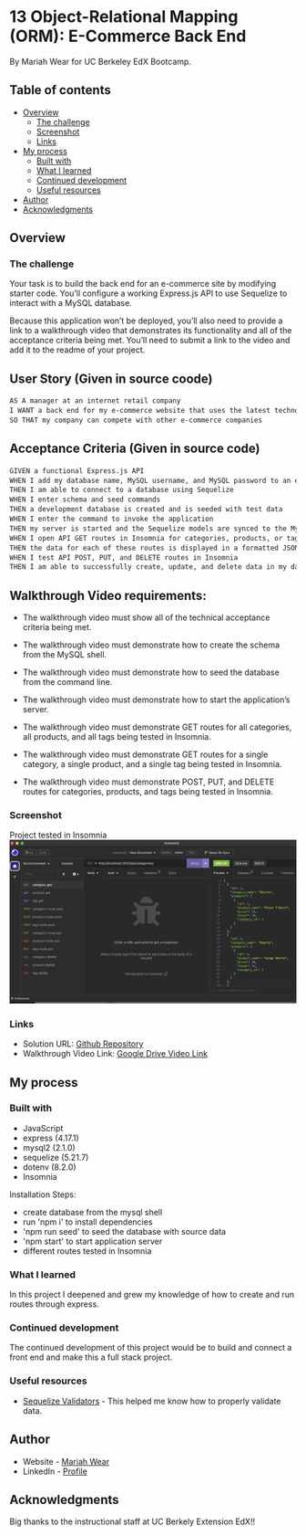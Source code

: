 # 13 Object-Relational Mapping (ORM): E-Commerce Back End
By Mariah Wear for UC Berkeley EdX Bootcamp.

## Table of contents

- [Overview](#overview)
  - [The challenge](#the-challenge)
  - [Screenshot](#screenshot)
  - [Links](#links)
- [My process](#my-process)
  - [Built with](#built-with)
  - [What I learned](#what-i-learned)
  - [Continued development](#continued-development)
  - [Useful resources](#useful-resources)
- [Author](#author)
- [Acknowledgments](#acknowledgments)


## Overview

### The challenge

Your task is to build the back end for an e-commerce site by modifying starter code. You’ll configure a working Express.js API to use Sequelize to interact with a MySQL database.

Because this application won’t be deployed, you’ll also need to provide a link to a walkthrough video that demonstrates its functionality and all of the acceptance criteria being met. You’ll need to submit a link to the video and add it to the readme of your project.

## User Story (Given in source coode)

```md
AS A manager at an internet retail company
I WANT a back end for my e-commerce website that uses the latest technologies
SO THAT my company can compete with other e-commerce companies
```

## Acceptance Criteria (Given in source code)

```md
GIVEN a functional Express.js API
WHEN I add my database name, MySQL username, and MySQL password to an environment variable file
THEN I am able to connect to a database using Sequelize
WHEN I enter schema and seed commands
THEN a development database is created and is seeded with test data
WHEN I enter the command to invoke the application
THEN my server is started and the Sequelize models are synced to the MySQL database
WHEN I open API GET routes in Insomnia for categories, products, or tags
THEN the data for each of these routes is displayed in a formatted JSON
WHEN I test API POST, PUT, and DELETE routes in Insomnia
THEN I am able to successfully create, update, and delete data in my database
```
## Walkthrough Video requirements: 
* The walkthrough video must show all of the technical acceptance criteria being met.

* The walkthrough video must demonstrate how to create the schema from the MySQL shell.

* The walkthrough video must demonstrate how to seed the database from the command line.

* The walkthrough video must demonstrate how to start the application’s server.

* The walkthrough video must demonstrate GET routes for all categories, all products, and all tags being tested in Insomnia.

* The walkthrough video must demonstrate GET routes for a single category, a single product, and a single tag being tested in Insomnia.

* The walkthrough video must demonstrate POST, PUT, and DELETE routes for categories, products, and tags being tested in Insomnia.

### Screenshot

Project tested in Insomnia![](./assets/screenshot-insomnia.png)

### Links

- Solution URL: [Github Repository](https://github.com/mariahw4/13-e-commerce-back-end)
- Walkthrough Video Link: [Google Drive Video Link](https://drive.google.com/file/d/1BqaTCfzDzabO06NhRPL5VBlnUStdttvr/view)

## My process

### Built with

- JavaScript
- express (4.17.1)
- mysql2 (2.1.0)
- sequelize (5.21.7)
- dotenv (8.2.0)
- Insomnia

Installation Steps:
- create database from the mysql shell
- run 'npm i' to install dependencies
- 'npm run seed' to seed the database with source data
- 'npm start' to start application server
- different routes tested in Insomnia 

### What I learned

In this project I deepened and grew my knowledge of how to create and run routes through express. 

### Continued development

The continued development of this project would be to build and connect a front end and make this a full stack project.

### Useful resources

- [Sequelize Validators](https://sequelize.org/docs/v6/core-concepts/validations-and-constraints/) - This helped me know how to properly validate data.

## Author

- Website - [Mariah Wear](https://github.com/mariahw4/)
- LinkedIn - [Profile](https://www.linkedin.com/in/mariah-wear-7b1630255/)

## Acknowledgments

Big thanks to the instructional staff at UC Berkely Extension EdX!! 
